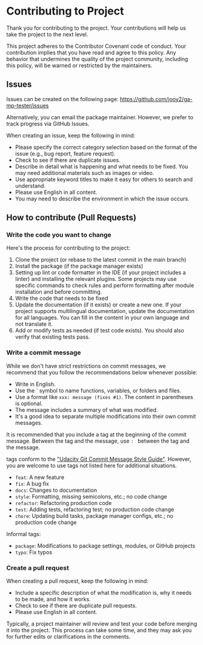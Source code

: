 # Contributing to Project

Thank you for contributing to the project. Your contributions will help us take the project to the next level.

This project adheres to the Contributor Covenant code of conduct. Your contribution implies that you have read and agree to this policy. Any behavior that undermines the quality of the project community, including this policy, will be warned or restricted by the maintainers.

## Issues

Issues can be created on the following page: https://github.com/jooy2/ga-mp-tester/issues

Alternatively, you can email the package maintainer. However, we prefer to track progress via GitHub Issues.

When creating an issue, keep the following in mind:

- Please specify the correct category selection based on the format of the issue (e.g., bug report, feature request).
- Check to see if there are duplicate issues.
- Describe in detail what is happening and what needs to be fixed. You may need additional materials such as images or video.
- Use appropriate keyword titles to make it easy for others to search and understand.
- Please use English in all content.
- You may need to describe the environment in which the issue occurs.

## How to contribute (Pull Requests)

### Write the code you want to change

Here's the process for contributing to the project:

1. Clone the project (or rebase to the latest commit in the main branch)
2. Install the package (if the package manager exists)
3. Setting up lint or code formatter in the IDE (if your project includes a linter) and installing the relevant plugins. Some projects may use specific commands to check rules and perform formatting after module installation and before committing.
4. Write the code that needs to be fixed
5. Update the documentation (if it exists) or create a new one. If your project supports multilingual documentation, update the documentation for all languages. You can fill in the content in your own language and not translate it.
6. Add or modify tests as needed (if test code exists). You should also verify that existing tests pass.

### Write a commit message

While we don't have strict restrictions on commit messages, we recommend that you follow the recommendations below whenever possible:

- Write in English.
- Use the ` symbol to name functions, variables, or folders and files.
- Use a format like `xxx: message (fixes #1)`. The content in parentheses is optional.
- The message includes a summary of what was modified.
- It's a good idea to separate multiple modifications into their own commit messages.

It is recommended that you include a tag at the beginning of the commit message. Between the tag and the message, use `: ` between the tag and the message.

tags conform to the ["Udacity Git Commit Message Style Guide"](https://udacity.github.io/git-styleguide). However, you are welcome to use tags not listed here for additional situations.

- `feat`: A new feature
- `fix`: A bug fix
- `docs`: Changes to documentation
- `style`: Formatting, missing semicolons, etc.; no code change
- `refactor`: Refactoring production code
- `test`: Adding tests, refactoring test; no production code change
- `chore`: Updating build tasks, package manager configs, etc.; no production code change

Informal tags:

- `package`: Modifications to package settings, modules, or GitHub projects
- `typo`: Fix typos

### Create a pull request

When creating a pull request, keep the following in mind:

- Include a specific description of what the modification is, why it needs to be made, and how it works.
- Check to see if there are duplicate pull requests.
- Please use English in all content.

Typically, a project maintainer will review and test your code before merging it into the project. This process can take some time, and they may ask you for further edits or clarifications in the comments.
